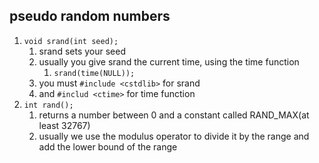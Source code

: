 ## pseudo random numbers
1. `void srand(int seed);`
   1. srand sets your seed
   2. usually you give srand the current time, using the time function
      1. `srand(time(NULL));`
   3. you must `#include <cstdlib>` for srand
   4. and `#includ <ctime>` for time function
2. `int rand();`
   1. returns a number between 0 and a constant called RAND_MAX(at least 32767)
   2. usually we use the modulus operator to divide it by the range and add the lower bound of the range
